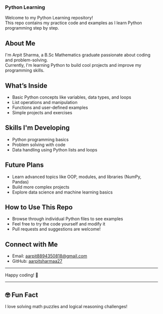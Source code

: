 ### Python Learning

Welcome to my Python Learning repository!  
This repo contains my practice code and examples as I learn Python programming step by step.

## About Me
I'm Arpit Sharma, a B.Sc Mathematics graduate passionate about coding and problem-solving.  
Currently, I'm learning Python to build cool projects and improve my programming skills.

## What’s Inside
- Basic Python concepts like variables, data types, and loops  
- List operations and manipulation  
- Functions and user-defined examples  
- Simple projects and exercises

## Skills I'm Developing
- Python programming basics  
- Problem solving with code  
- Data handling using Python lists and loops

## Future Plans
- Learn advanced topics like OOP, modules, and libraries (NumPy, Pandas)  
- Build more complex projects  
- Explore data science and machine learning basics

## How to Use This Repo
- Browse through individual Python files to see examples  
- Feel free to try the code yourself and modify it  
- Pull requests and suggestions are welcome!

## Connect with Me
- Email: aarpit8894350818@gmail.com  
- GitHub: [aarpitsharmaa27](https://github.com/aarpitsharmaa27)

---

Happy coding! 🚀

---

## 🤓 Fun Fact
I love solving math puzzles and logical reasoning challenges!

